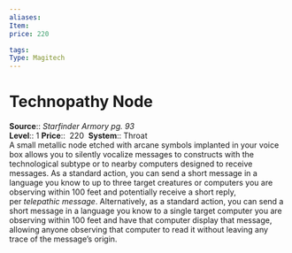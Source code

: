 ```yaml
---
aliases: 
Item:
price: 220

tags: 
Type: Magitech
---
```


# Technopathy Node

**Source**:: _Starfinder Armory pg. 93_  
**Level**:: 1
**Price**::  220 
**System**:: Throat  
A small metallic node etched with arcane symbols implanted in your voice box allows you to silently vocalize messages to constructs with the technological subtype or to nearby computers designed to receive messages. As a standard action, you can send a short message in a language you know to up to three target creatures or computers you are observing within 100 feet and potentially receive a short reply, per _telepathic message_. Alternatively, as a standard action, you can send a short message in a language you know to a single target computer you are observing within 100 feet and have that computer display that message, allowing anyone observing that computer to read it without leaving any trace of the message’s origin.
